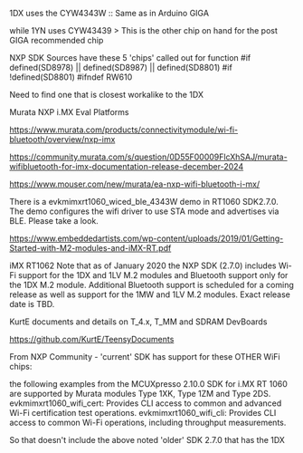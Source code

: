 1DX uses the CYW4343W :: Same as in Arduino GIGA


while 1YN uses CYW43439 > This is the other chip on hand for the post GIGA recommended chip

NXP SDK Sources have these 5 'chips' called out for function
#if defined(SD8978) || defined(SD8987) || defined(SD8801)
#if !defined(SD8801)
#ifndef RW610

Need to find one that is closest workalike to the 1DX

Murata NXP i.MX Eval Platforms

https://www.murata.com/products/connectivitymodule/wi-fi-bluetooth/overview/nxp-imx

https://community.murata.com/s/question/0D55F00009FlcXhSAJ/murata-wifibluetooth-for-imx-documentation-release-december-2024

https://www.mouser.com/new/murata/ea-nxp-wifi-bluetooth-i-mx/

There is a evkmimxrt1060_wiced_ble_4343W demo in RT1060 SDK2.7.0. The demo configures the wifi driver to use STA mode and
advertises via BLE. Please take a look.

https://www.embeddedartists.com/wp-content/uploads/2019/01/Getting-Started-with-M2-modules-and-iMX-RT.pdf

iMX RT1062 
Note that as of January 2020 the NXP SDK (2.7.0) includes Wi-Fi support for the 1DX and 1LV M.2 
modules and Bluetooth support only for the 1DX M.2 module. Additional Bluetooth support is 
scheduled for a coming release as well as support for the 1MW and 1LV M.2 modules. Exact 
release date is TBD. 

KurtE documents and details on T_4.x, T_MM and SDRAM DevBoards

https://github.com/KurtE/TeensyDocuments

From NXP Community - 'current' SDK has support for these OTHER WiFi chips:

   the following examples from the MCUXpresso 2.10.0 SDK for i.MX RT 1060 are supported by Murata modules Type 1XK, Type 1ZM and Type 2DS.
   evkmimxrt1060_wifi_cert: Provides CLI access to common and advanced Wi-Fi certification test operations.
   evkmimxrt1060_wifi_cli: Provides CLI access to common Wi-Fi operations, including throughput measurements.

So that doesn't include the above noted 'older' SDK 2.7.0 that has the 1DX

